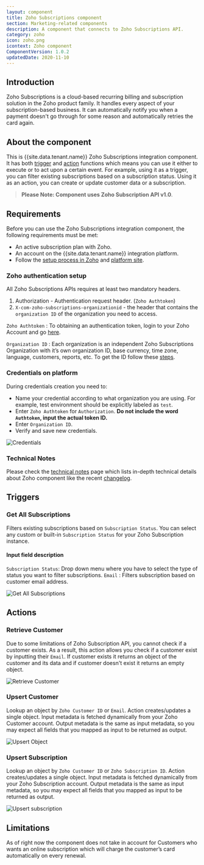 ```yaml
---
layout: component
title: Zoho Subscriptions component
section: Marketing-related components
description: A component that connects to Zoho Subscriptions API.
category: zoho
icon: zoho.png
icontext: Zoho component
ComponentVersion: 1.0.2
updatedDate: 2020-11-10
---
```


## Introduction

Zoho Subscriptions is a cloud-based recurring billing and subscription solution
in the Zoho product family. It handles every aspect of your subscription-based
business. It can automatically notify you when a payment doesn't go through for
some reason and automatically retries the card again.

## About the component

This is {{site.data.tenant.name}} Zoho Subscriptions integration component. It has
both [trigger](#triggers) and [action](#actions) functions which means you can
use it either to execute or to act upon a certain event. For example, using it
as a trigger, you can filter existing subscriptions based on a subscription status.
Using it as an action, you can create or update customer data or a subscription.

> **Please Note: Component uses Zoho Subscription API v1.0**.

## Requirements

Before you can use the Zoho Subscriptions integration component, the following
requirements must be met:

*   An active subscription plan with Zoho.
*   An account on the {{site.data.tenant.name}} integration platform.
*   Follow the [setup process in Zoho](#zoho-authentication-setup) and [platform site](#credentials-on-platform).

### Zoho authentication setup

All Zoho Subscriptions APIs requires at least two mandatory headers.

1.  Authorization - Authentication request header. (`Zoho Authtoken`)
2.  `X-com-zoho-subscriptions-organizationid` - the header that contains the `organization ID` of the organization you need to access.

`Zoho Authtoken` : To obtaining an authentication token, login to your Zoho Account
and go [here](https://accounts.zoho.com/apiauthtoken/create?SCOPE=ZohoSubscriptions/subscriptionsapi).

`Organization ID` : Each organization is an independent Zoho Subscriptions Organization
with it’s own organization ID, base currency, time zone, language, customers,
reports, etc. To get the ID follow these [steps](https://www.zoho.com/subscriptions/api/v1/#organization-id).

### Credentials on platform

During credentials creation you need to:

*   Name your credential according to what organization you are using. For example, test environment should be explicitly labeled as `test`.
*   Enter `Zoho Authtoken` for `Authorization`. **Do not include the word `Authtoken`, input the actual token ID.**
*   Enter `Organization ID`.
*   Verify and save new credentials.

![Credentials](img/credentials.png)

### Technical Notes

Please check the [technical notes](technical-notes) page which lists in-depth
technical details about Zoho component like the recent [changelog](technical-notes#changelog).


## Triggers

### Get All Subscriptions

Filters existing subscriptions based on `Subscription Status`. You can select
any custom or built-in ``Subscription Status`` for your Zoho Subscription instance.

#### Input field description

`Subscription Status`: Drop down menu where you have to select the type of status
you want to filter subscriptions.
`Email` : Filters subscription based on customer email address.

![Get All Subscriptions](img/get-all-subscriptions.png)

## Actions

### Retrieve Customer

Due to some limitations of Zoho Subscription API, you cannot check if a customer
exists. As a result, this action allows you check if a customer exist by inputting
their `Email`. If customer exists it returns an object of the customer and its
data and if customer doesn't exist it returns an empty object.

![Retrieve Customer](img/retrieve-customer.png)

### Upsert Customer

Lookup an object by `Zoho Customer ID` or `Email`. Action creates/updates a single
object. Input metadata is fetched dynamically from your Zoho Customer account.
Output metadata is the same as input metadata, so you may expect all fields that
you mapped as input to be returned as output.

![Upsert Object](img/upsert-customer.png)


### Upsert Subscription

Lookup an object by `Zoho Customer ID` or `Zoho Subscription ID`. Action creates/updates
a single object. Input metadata is fetched dynamically from your Zoho Subscription
account. Output metadata is the same as input metadata, so you may expect all
fields that you mapped as input to be returned as output.

![Upsert subscription](img/upsert-subscription.png)


## Limitations

As of right now the component does not take in account for Customers who wants
an online subscription which will charge the customer’s card automatically on every renewal.
